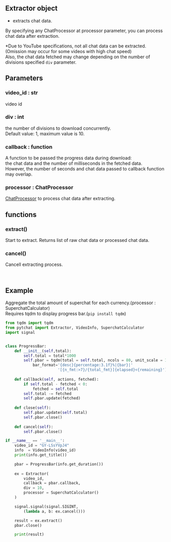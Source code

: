 ## Extractor object<br>
+ extracts chat data.

By specifying any ChatProcessor at processor parameter, you can process chat data after extraction.

*Due to YouTube specifications, not all chat data can be extracted. <br> (Omission may occur for some videos with high chat speed) <br> Also, the chat data fetched may change depending on the number of divisions specified `div` parameter.

## Parameters
### video_id : str
video id

### div : int
the number of divisions to download concurrently.<br>
Default value: 1, maximum value is 10.<br>



### callback : function
A function to be passed the progress data during download: <br>
the chat data and the number of milliseconds in the fetched data. <br>
However, the number of seconds and chat data passed to callback function may overlap.

### processor : ChatProcessor
[ChatProcessor](https://github.com/taizan-hokuto/pytchat/wiki/ChatProcessor) to process chat data after extracting.

## functions
### extract()
Start to extract.
Returns list of raw chat data or processed chat data.


### cancel()
Cancell extracting process.


<br>

## Example
Aggregate the total amount of superchat for each currency.(processor : SuperchatCalculator)<br>
Requires tqdm to display progress bar.(`pip install tqdm`)



```python
from tqdm import tqdm
from pytchat import Extractor, VideoInfo, SuperchatCalculator
import signal


class ProgressBar:
    def __init__(self,total):
        self.total = total*1000
        self.pbar = tqdm(total = self.total, ncols = 80, unit_scale = 1,
            bar_format='{desc}{percentage:3.1f}%|{bar}|'
                       '[{n_fmt:>7}/{total_fmt}]{elapsed}<{remaining}')
        
    def callback(self, actions, fetched):
        if self.total - fetched < 0:
            fetched = self.total
        self.total -= fetched
        self.pbar.update(fetched)
    
    def close(self):
        self.pbar.update(self.total)
        self.pbar.close()
    
    def cancel(self):
        self.pbar.close()

if __name__ == '__main__':
    video_id = "GY-LSsYVpJ4"
    info  = VideoInfo(video_id)
    print(info.get_title())    

    pbar = ProgressBar(info.get_duration())
 
    ex = Extractor(
        video_id,
        callback = pbar.callback,
        div = 10,
        processor = SuperchatCalculator()
    )

    signal.signal(signal.SIGINT,  
        (lambda a, b: ex.cancel()))

    result = ex.extract()
    pbar.close()

    print(result)
```